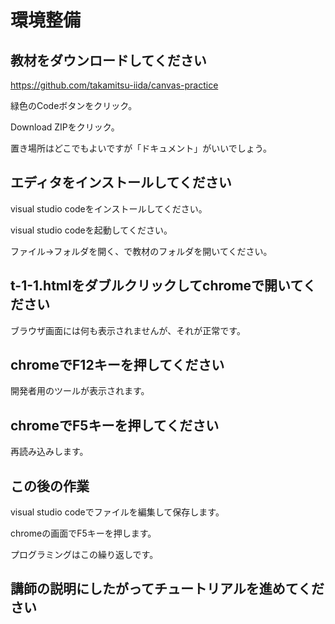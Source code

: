 # 環境整備

## 教材をダウンロードしてください

<https://github.com/takamitsu-iida/canvas-practice>

緑色のCodeボタンをクリック。

Download ZIPをクリック。

置き場所はどこでもよいですが「ドキュメント」がいいでしょう。

## エディタをインストールしてください

visual studio codeをインストールしてください。

visual studio codeを起動してください。

ファイル→フォルダを開く、で教材のフォルダを開いてください。

## t-1-1.htmlをダブルクリックしてchromeで開いてください

ブラウザ画面には何も表示されませんが、それが正常です。

## chromeでF12キーを押してください

開発者用のツールが表示されます。

## chromeでF5キーを押してください

再読み込みします。

## この後の作業

visual studio codeでファイルを編集して保存します。

chromeの画面でF5キーを押します。

プログラミングはこの繰り返しです。

## 講師の説明にしたがってチュートリアルを進めてください
